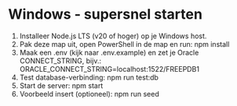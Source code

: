 # Windows - supersnel starten

1) Installeer Node.js LTS (v20 of hoger) op je Windows host.
2) Pak deze map uit, open PowerShell in de map en run:
   npm install
3) Maak een .env (kijk naar .env.example) en zet je Oracle CONNECT_STRING, bijv.:
   ORACLE_CONNECT_STRING=localhost:1522/FREEPDB1
4) Test database-verbinding:
   npm run test:db
5) Start de server:
   npm start
6) Voorbeeld insert (optioneel):
   npm run seed
